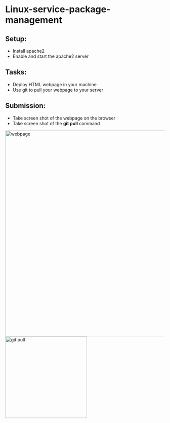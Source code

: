 # Linux-service-package-management

## Setup:

- Install apache2 
- Enable and start the apache2 server

## Tasks:

- Deploy HTML webpage in your machine
- Use git to pull your webpage to your server

## Submission:

- Take screen shot of the webpage on the browser 
- Take screen shot of the **git pull** command

<img width="650" alt="webpage" src="https://user-images.githubusercontent.com/26005476/196417637-8f2f52dd-40be-4441-9563-23bb24411ff8.png">

<img width="258" alt="git pull" src="https://user-images.githubusercontent.com/26005476/196417664-75be4610-1248-47c4-aecd-bb70cc271321.png">
